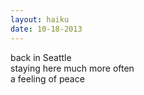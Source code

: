 ```yaml
---
layout: haiku
date: 10-18-2013
---
```


back in Seattle<br>
staying here much more often<br>
a feeling of peace
